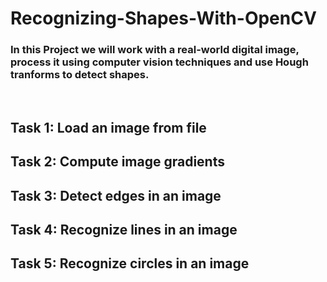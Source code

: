 # Recognizing-Shapes-With-OpenCV
<h3>In this Project we will work with a real-world digital image, process it using computer vision techniques and use Hough tranforms to detect shapes.</h2><br>

## Task 1: Load an image from file
## Task 2: Compute image gradients
## Task 3: Detect edges in an image
## Task 4: Recognize lines in an image
## Task 5: Recognize circles in an image
